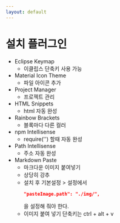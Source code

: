 ```yaml
---
layout: default
---
```

# 설치 플러그인
- Eclipse Keymap 
    - 이클립스 단축키 사용 가능
- Material Icon Theme 
    - 파일 아이콘 추가
- Project Manager 
    - 프로젝트 관리 
- HTML Snippets
    - html 자동 완성
- Rainbow Brackets
    - 블록마다 다른 컬러
- npm Intellisense
    - require('') 할때 자동 완성
- Path Intellisense
    - 주소 자동 완성
- Markdown Paste
    - 마크다운 이미지 붙여넣기 
    - 상당히 강추 
    - 설치 후 기본설정 > 설정에서 
        ```json
        "pasteImage.path": "./img/",
        ```
        을 설정해 줘야 한다.
    - 이미지 붙여 넣기 단축키는 ctrl + alt + v
    

